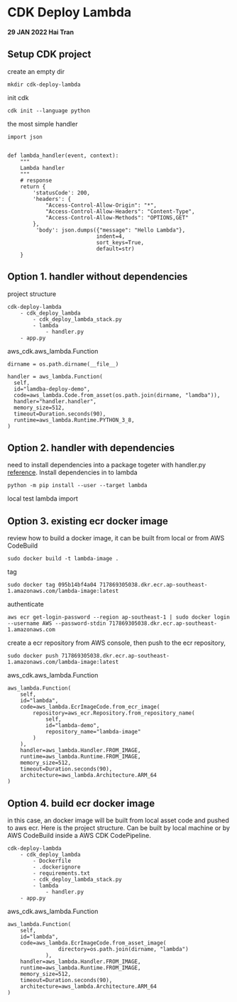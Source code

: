 # CDK Deploy Lambda 
**29 JAN 2022 Hai Tran**

## Setup CDK project 
create an empty dir
```
mkdir cdk-deploy-lambda
```
init cdk 
```
cdk init --language python 
```
the most simple handler 
```
import json 


def lambda_handler(event, context):
    """
    Lambda handler
    """
    # response
    return {
        'statusCode': 200,
        'headers': {
            "Access-Control-Allow-Origin": "*",
            "Access-Control-Allow-Headers": "Content-Type",
            "Access-Control-Allow-Methods": "OPTIONS,GET"
        },
         'body': json.dumps({"message": "Hello Lambda"},
                            indent=4,
                            sort_keys=True,
                            default=str)
    }

```

## Option 1. handler without dependencies 
project structure 
```
cdk-deploy-lambda
    - cdk_deploy_lambda
        - cdk_deploy_lambda_stack.py
        - lambda
            - handler.py
    - app.py
```
aws_cdk.aws_lambda.Function 
```
dirname = os.path.dirname(__file__)
```
```
handler = aws_lambda.Function(
  self,
  id="lamdba-deploy-demo",
  code=aws_lambda.Code.from_asset(os.path.join(dirname, "lamdba")),
  handler="handler.handler",
  memory_size=512,
  timeout=Duration.seconds(90),
  runtime=aws_lambda.Runtime.PYTHON_3_8,
) 
```
## Option 2. handler with dependencies 
need to install dependencies into a package togeter with handler.py [reference](https://docs.aws.amazon.com/lambda/latest/dg/python-package.html). Install dependencies in to lambda
```
python -m pip install --user --target lambda
```
local test lambda import 

## Option 3. existing ecr docker image 
review how to build a docker image, it can be built from local or from AWS CodeBuild 
```
sudo docker build -t lambda-image . 
```
tag 
```
sudo docker tag 095b14bf4a04 717869305038.dkr.ecr.ap-southeast-1.amazonaws.com/lambda-image:latest

```
authenticate 
```
aws ecr get-login-password --region ap-southeast-1 | sudo docker login --username AWS --password-stdin 717869305038.dkr.ecr.ap-southeast-1.amazonaws.com

```
create a ecr repository from AWS console, then push to the ecr repository,
```
sudo docker push 717869305038.dkr.ecr.ap-southeast-1.amazonaws.com/lambda-image:latest

```
aws_cdk.aws_lambda.Function 
```
aws_lambda.Function(
    self,
    id="lambda",
    code=aws_lambda.EcrImageCode.from_ecr_image(
        repository=aws_ecr.Repository.from_repository_name(
            self,
            id="lambda-demo",
            repository_name="lambda-image"
        )
    ),
    handler=aws_lambda.Handler.FROM_IMAGE,
    runtime=aws_lambda.Runtime.FROM_IMAGE,
    memory_size=512,
    timeout=Duration.seconds(90),
    architecture=aws_lambda.Architecture.ARM_64
)
```

## Option 4. build ecr docker image 
in this case, an docker image will be built from local asset code and pushed to aws ecr. Here is the project structure. Can be built by local machine or by AWS CodeBuild inside a AWS CDK CodePipeline. 
```
cdk-deploy-lambda
    - cdk_deploy_lambda
        - Dockerfile
        - .dockerignore
        - requirements.txt
        - cdk_deploy_lambda_stack.py
        - lambda
            - handler.py
    - app.py
```

aws_cdk.aws_lambda.Function 
```
aws_lambda.Function(
    self,
    id="lambda",
    code=aws_lambda.EcrImageCode.from_asset_image(
                directory=os.path.join(dirname, "lambda")
            ),
    handler=aws_lambda.Handler.FROM_IMAGE,
    runtime=aws_lambda.Runtime.FROM_IMAGE,
    memory_size=512,
    timeout=Duration.seconds(90),
    architecture=aws_lambda.Architecture.ARM_64
)
```
